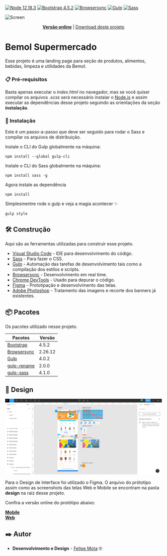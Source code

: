 [![Node 12.18.3](https://img.shields.io/badge/Node-12.18.3-brightgreen.svg?style=flat-square)](https://nodejs.org/en/)
[![Bootstrap 4.5.2](https://img.shields.io/badge/Bootstrap-4.5.2-brightgreen.svg?style=flat-square)](https://github.com/twbs/bootstrap)
[![Browsersync](https://img.shields.io/badge/Browsersync-2.26.12-brightgreen.svg?style=flat-square)](https://github.com/BrowserSync/browser-sync)
[![Gulp](https://img.shields.io/badge/Gulp-4.0.2-brightgreen.svg?style=flat-square)](https://github.com/gulpjs/gulp)
[![Sass](https://img.shields.io/badge/Sass-1.26.10-brightgreen.svg?style=flat-square)](https://github.com/sass/dart-sass)

![Screen](./screenshot.gif)

<p align="center">
  <a href="https://bemolsupermercado.netlify.app"><strong>Versão online</strong></a> | <a href="https://github.com/felipemotabr/bemol-supermercado/archive/master.zip">Download deste projeto</a>
  
</p>

# Bemol Supermercado

Esse projeto é uma landing page para seção de produtos, alimentos, bebidas, limpeza e utilidades da Bemol.

### 📋 Pré-requisitos

Basta apenas executar o *index.html* no navegador, mas se você quiser compilar os arquivos *.scss* será necessário instalar o [Node.js](https://nodejs.org/en/) e assim executar as dependências desse projeto seguindo as orientações da seção **instalação**.

### 🔧 Instalação

Este é um passo-a-passo que deve ser seguido para rodar o Sass e compilar os arquivos de distribuição.

Instale o CLI do Gulp globalmente na máquina:

```
npm install --global gulp-cli
```

Instale o CLI do Sass globalmente na máquina:

```
npm install sass -g 
```

Agora instale as dependência

```
npm install
```

Simplesmentre rode o gulp e veja a magia acontecer :sparkles:

```
gulp style
```



## 🛠️ Construção

Aqui são as ferramentas utilizadas para construir esse projeto.

* [Visual Studio Code](https://github.com/microsoft/vscode) - IDE para desenvolvimento do código.
* [Sass](https://github.com/sass/sass) - Para fazer o CSS.
* [Gulp](https://github.com/gulpjs/gulp) - Automação das tarefas de desenvolvimento tais como a compilação dos estilos e scripts.
* [Browsersync](https://github.com/BrowserSync/browser-sync) - Desenvolvimento em real time.
* [Chrome DevTools](https://developers.google.com/web/tools/chrome-devtools?hl=pt-br) - Usado para depurar o código.
* [Figma](https://www.figma.com/) - Prototipação e desenvolvimento das telas.
* [Adobe Photoshop](https://www.adobe.com/br/products/photoshop.html) - Tratamento das imagens e recorte dos banners já existentes.

## 📦 Pacotes

Os pacotes utilizado nesse projeto.

| __Pacotes__                                                                                 | __Versão__  |
| ------------------------------------------------------------------------------------------- | ----------- |
|  [Bootstrap](https://github.com/twbs/bootstrap)                                             |   4.5.2    |
|  [Browsersync](https://github.com/BrowserSync/browser-sync)                                |   2.26.12  |
|  [Gulp](https://github.com/gulpjs/gulp)                                                     |   4.0.2    |
|  [gulp-rename](https://github.com/hparra/gulp-rename)                                       |   2.0.0    |
|  [gulp-sass](https://github.com/dlmanning/gulp-sass)                                        |   4.1.0    |

## 🎨 Design

![Screenshot Figma](./screenshot-figma.png)


Para o Design de Interface foi utilizado o Figma. O arquivo do prótotipo assim como as screenshots das telas Web e Mobile se encontram na pasta **design** na raiz desse projeto.

Confira a versão online do protótipo abaixo:

[**Mobile**](https://www.figma.com/proto/TyDXpL0FRtkpHsK0gxVtfF/Bemol-Supermercado?node-id=27%3A912&scaling=scale-down)    
[**Web**](https://www.figma.com/proto/TyDXpL0FRtkpHsK0gxVtfF/Bemol-Supermercado?node-id=23%3A872&scaling=scale-down-width)    



## ✒️ Autor

* **Desenvolvimento e Design** - [Felipe Mota](https://github.com/felipemotabr) 🤓
